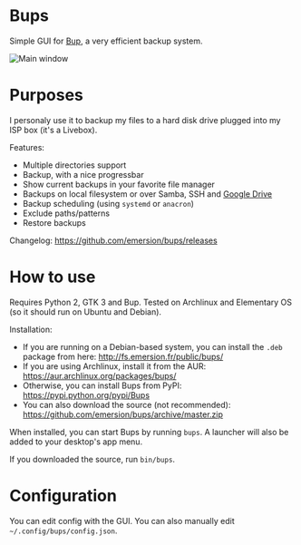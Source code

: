 Bups
====

Simple GUI for [Bup](https://github.com/bup/bup), a very efficient backup system.

![Main window](https://cloud.githubusercontent.com/assets/506932/8412281/2b916e6e-1e89-11e5-9b78-dbb6c55367de.png)

# Purposes

I personaly use it to backup my files to a hard disk drive plugged into my ISP box (it's a Livebox).

Features:
* Multiple directories support
* Backup, with a nice progressbar
* Show current backups in your favorite file manager
* Backups on local filesystem or over Samba, SSH and [Google Drive](https://github.com/astrada/google-drive-ocamlfuse)
* Backup scheduling (using `systemd` or `anacron`)
* Exclude paths/patterns
* Restore backups

Changelog: https://github.com/emersion/bups/releases

# How to use

Requires Python 2, GTK 3 and Bup. Tested on Archlinux and Elementary OS (so it should run on Ubuntu and Debian).

Installation:
* If you are running on a Debian-based system, you can install the `.deb` package from here: http://fs.emersion.fr/public/bups/
* If you are using Archlinux, install it from the AUR: https://aur.archlinux.org/packages/bups/
* Otherwise, you can install Bups from PyPI: https://pypi.python.org/pypi/Bups
* You can also download the source (not recommended): https://github.com/emersion/bups/archive/master.zip

When installed, you can start Bups by running `bups`. A launcher will also be added to your desktop's app menu.

If you downloaded the source, run `bin/bups`.

# Configuration

You can edit config with the GUI. You can also manually edit `~/.config/bups/config.json`.
